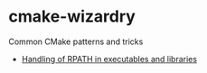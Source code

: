 # cmake-wizardry
Common CMake patterns and tricks

* [Handling of RPATH in executables and libraries](https://gitlab.kitware.com/cmake/community/-/wikis/doc/cmake/RPATH-handling)
